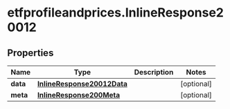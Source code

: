 # etfprofileandprices.InlineResponse20012

## Properties

Name | Type | Description | Notes
------------ | ------------- | ------------- | -------------
**data** | [**InlineResponse20012Data**](InlineResponse20012Data.md) |  | [optional] 
**meta** | [**InlineResponse200Meta**](InlineResponse200Meta.md) |  | [optional] 


